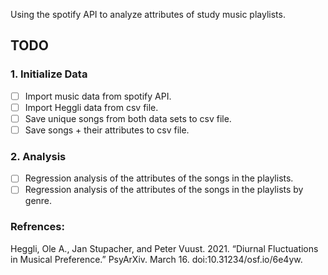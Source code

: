 Using the spotify API to analyze attributes of study music playlists.

## TODO


### 1. Initialize Data
 - [ ] Import music data from spotify API.
 - [ ] Import Heggli data from csv file.
 - [ ] Save unique songs from both data sets to csv file.
 - [ ] Save songs + their attributes to csv file.

### 2. Analysis
 - [ ] Regression analysis of the attributes of the songs in the playlists.
 - [ ] Regression analysis of the attributes of the songs in the playlists by genre.

### Refrences:
Heggli, Ole A., Jan Stupacher, and Peter Vuust. 2021. “Diurnal Fluctuations in Musical Preference.” PsyArXiv. March 16. doi:10.31234/osf.io/6e4yw.

